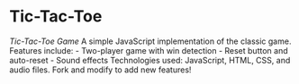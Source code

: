 # Tic-Tac-Toe
_Tic-Tac-Toe Game_  A simple JavaScript implementation of the classic game. Features include:  - Two-player game with win detection - Reset button and auto-reset - Sound effects  Technologies used: JavaScript, HTML, CSS, and audio files. Fork and modify to add new features!
